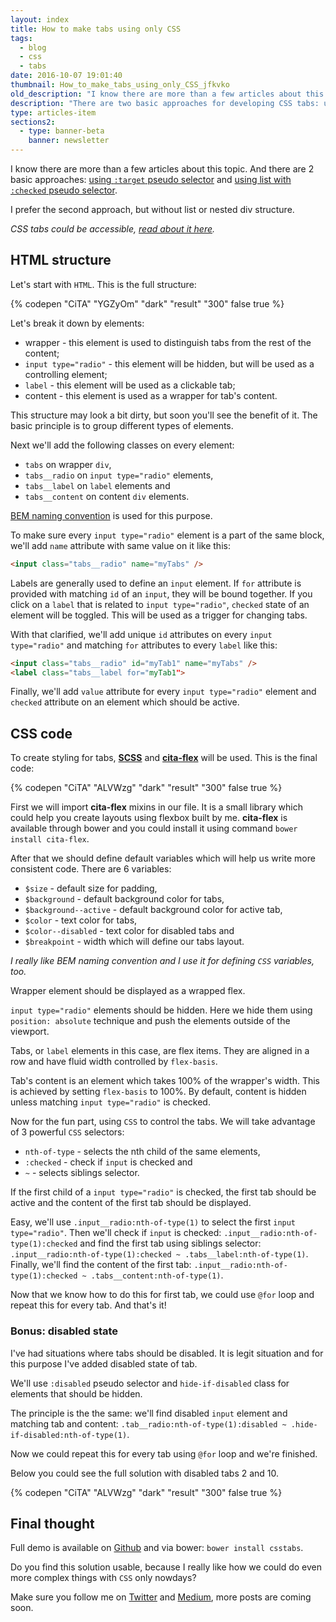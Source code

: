 ```yaml
---
layout: index
title: How to make tabs using only CSS
tags:
  - blog
  - css
  - tabs
date: 2016-10-07 19:01:40
thumbnail: How_to_make_tabs_using_only_CSS_jfkvko
old_description: "I know there are more than a few articles about this topic. And there are 2 basic approaches: using target pseudo selector and using list with checked pseudo selector."
description: "There are two basic approaches for developing CSS tabs: using target pseudo selector and list with checked pseudo selector."
type: articles-item
sections2:
  - type: banner-beta
    banner: newsletter
---
```


I know there are more than a few articles about this topic. And there are 2 basic approaches: [using `:target` pseudo selector](https://css-tricks.com/css3-tabs/) and [using list with `:checked` pseudo selector](https://css-tricks.com/functional-css-tabs-revisited/).

<!-- more -->

I prefer the second approach, but without list or nested div structure.

_CSS tabs could be accessible, [read about it here](/articles/css-tabs-part-ii-accessibility/)._

## HTML structure

Let's start with `HTML`. This is the full structure:

{% codepen "CiTA" "YGZyOm" "dark" "result" "300" false true %}

Let's break it down by elements:

* wrapper - this element is used to distinguish tabs from the rest of the content;
* `input type="radio"` - this element will be hidden, but will be used as a controlling element;
* `label` - this element will be used as a clickable tab;
* content - this element is used as a wrapper for tab's content.

This structure may look a bit dirty, but soon you'll see the benefit of it. The basic principle is to group different types of elements.

Next we'll add the following classes on every element:

* `tabs` on wrapper `div`,
* `tabs__radio` on `input type="radio"` elements,
* `tabs__label` on `label` elements and
* `tabs__content` on content `div` elements.

[BEM naming convention](https://en.bem.info/methodology/) is used for this purpose.

To make sure every `input type="radio"` element is a part of the same block, we'll add `name` attribute with same value on it like this:

``` html
<input class="tabs__radio" name="myTabs" />
```

Labels are generally used to define an `input` element. If `for` attribute is provided with matching `id` of an `input`, they will be bound together. If you click on a `label` that is related to `input type="radio"`, `checked` state of an element will be toggled. This will be used as a trigger for changing tabs.

With that clarified, we'll add unique `id` attributes on every `input type="radio"` and matching `for` attributes to every `label` like this:

``` html
<input class="tabs__radio" id="myTab1" name="myTabs" />
<label class="tabs__label for="myTab1">
```

Finally, we'll add `value` attribute for every `input type="radio"` element and `checked` attribute on an element which should be active.

## CSS code

To create styling for tabs, **[SCSS](http://sass-lang.com/documentation/file.SCSS_FOR_SASS_USERS.html)** and **[cita-flex](https://github.com/maliMirkec/cita-flex)** will be used. This is the final code:

{% codepen "CiTA" "ALVWzg" "dark" "result" "300" false true %}

First we will import **cita-flex** mixins in our file. It is a small library which could help you create layouts using flexbox built by me. **cita-flex** is available through bower and you could install it using command `bower install cita-flex`.

After that we should define default variables which will help us write more consistent code. There are 6 variables:

* `$size` - default size for padding,
* `$background` - default background color for tabs,
* `$background--active` - default background color for active tab,
* `$color` - text color for tabs,
* `$color--disabled` - text color for disabled tabs and
* `$breakpoint` - width which will define our tabs layout.

_I really like BEM naming convention and I use it for defining `CSS` variables, too._

Wrapper element should be displayed as a wrapped flex.

`input type="radio"` elements should be hidden. Here we hide them using `position: absolute` technique and push the elements outside of the viewport.

Tabs, or `label` elements in this case, are flex items. They are aligned in a row and have fluid width controlled by `flex-basis`.

Tab's content is an element which takes 100% of the wrapper's width. This is achieved by setting `flex-basis` to 100%. By default, content is hidden unless matching `input type="radio"` is checked.

Now for the fun part, using `CSS` to control the tabs. We will take advantage of 3 powerful `CSS` selectors:

* `nth-of-type` - selects the nth child of the same elements,
* `:checked` - check if `input` is checked and
* `~` - selects siblings selector.

If the first child of a `input type="radio"` is checked, the first tab should be active and the content of the first tab should be displayed.

Easy, we'll use `.input__radio:nth-of-type(1)` to select the first `input type="radio"`. Then we'll check if `input` is checked: `.input__radio:nth-of-type(1):checked` and find the first tab using siblings selector: `.input__radio:nth-of-type(1):checked ~ .tabs__label:nth-of-type(1)`. Finally, we'll find the content of the first tab: `.input__radio:nth-of-type(1):checked ~ .tabs__content:nth-of-type(1)`.

Now that we know how to do this for first tab, we could use `@for` loop and repeat this for every tab. And that's it!

### Bonus: disabled state

I've had situations where tabs should be disabled. It is legit situation and for this purpose I've added disabled state of tab.

We'll use `:disabled` pseudo selector and `hide-if-disabled` class for elements that should be hidden.

The principle is the the same: we'll find disabled `input` element and matching tab and content: `.tab__radio:nth-of-type(1):disabled ~ .hide-if-disabled:nth-of-type(1)`.

Now we could repeat this for every tab using `@for` loop and we're finished.

Below you could see the full solution with disabled tabs 2 and 10.

{% codepen "CiTA" "ALVWzg" "dark" "result" "300" false true %}

## Final thought

Full demo is available on [Github](https://github.com/maliMirkec/csstabs) and via bower: `bower install csstabs`.

Do you find this solution usable, because I really like how we could do even more complex things with `CSS` only nowdays?

Make sure you follow me on [Twitter](https://twitter.com/malimirkeccita) and [Medium](https://medium.com/@malimirkeccita), more posts are coming soon.

